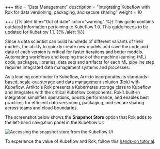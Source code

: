 +++
title = "Data Management"
description = "Integrating Kubeflow with Rok for data versioning, packaging, and secure sharing"
weight = 10
                    
+++
{{% alert title="Out of date" color="warning" %}}
This guide contains outdated information pertaining to Kubeflow 1.0. This guide
needs to be updated for Kubeflow 1.1.
{{% /alert %}}

Since a data scientist can build hundreds of different variants of their models,
the ability to quickly create new models and save the code and data of each
version is critical for faster iterations and better models. Automating
workflows and keeping track of the machine learning (ML) code, packages,
libraries, data sets and artifacts for each ML pipeline step requires integrated
data management systems and processes. 

As a leading contributor to Kubeflow, Arrikto incorporates its standards-based,
scale-out storage and data management solution (Rok) with Kubeflow. Arrikto's
Rok presents a Kubernetes storage class to Kubeflow and integrates with
the critical Kubeflow components. Rok’s built-in integration simplifies
operations, boosts performance, and enables best practices for efficient data
versioning, packaging, and secure sharing across teams and cloud boundaries.

The screenshot below shows the **Snapshot Store** option that Rok adds to the
left-hand navigation panel in the Kubeflow UI:

<img src="/docs/images/snapshot-store-in-kubeflow-ui.png" 
  alt="Accessing the snapshot store from the Kubeflow UI"
  class="mt-3 mb-3 border border-info rounded">

To experience the value of Kubeflow and Rok, follow this 
[hands-on tutorial](http://g.co/codelabs/kubeflow-minikf-kale).
